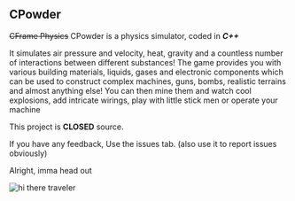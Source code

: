 ## CPowder

<!--ver. 1-->

~~CFrame Physics~~ CPowder is a physics simulator, coded in ***C++***

It simulates air pressure and velocity, heat, gravity and a countless  number of interactions between different substances! The game provides you with various building materials, liquids, gases and electronic components which can be used to construct complex machines, guns, bombs, realistic terrains and almost anything else! You can then mine them and watch cool explosions, add intricate wirings, play with little stick men or operate your machine



This project is **CLOSED** source.

<!--THATS RIGHT, FOLKS, CLOSED SOURCE, STOP ASKING.-->

If you have any feedback, Use the issues tab. (also use it to report issues obviously)

Alright, imma head out<!--funni image was here-->

![hi there traveler](https://c.tenor.com/fV2bXnVB-WcAAAAC/tenor.gif)